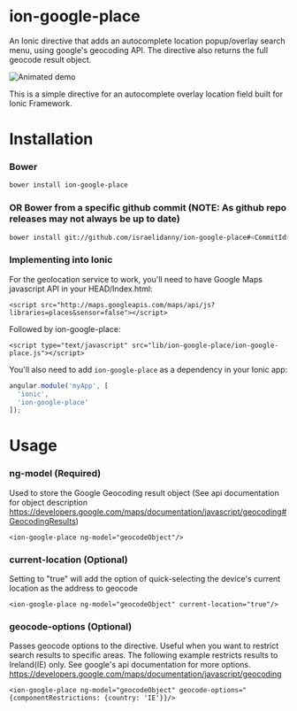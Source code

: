 ion-google-place
================

An Ionic directive that adds an autocomplete location popup/overlay search menu, using google's geocoding API.
The directive also returns the full geocode result object.

![Animated demo](https://github.com/israelidanny/ion-google-place/raw/master/demo.gif)

This is a simple directive for an autocomplete overlay location field built for Ionic Framework.

# Installation

### Bower
```bash
bower install ion-google-place
```

### OR Bower from a specific github commit (NOTE: As github repo releases may not always be up to date)
```bash
bower install git://github.com/israelidanny/ion-google-place#<CommitId>
```

### Implementing into Ionic

For the geolocation service to work, you'll need to have Google Maps javascript API in your HEAD/Index.html:

`<script src="http://maps.googleapis.com/maps/api/js?libraries=places&sensor=false"></script>`

Followed by ion-google-place:

`<script type="text/javascript" src="lib/ion-google-place/ion-google-place.js"></script>`


You'll also need to add `ion-google-place` as a dependency in your Ionic app:
```javascript
angular.module('myApp', [
  'ionic',
  'ion-google-place'
]);
```

# Usage

### ng-model (Required)
Used to store the Google Geocoding result object (See api documentation for object description https://developers.google.com/maps/documentation/javascript/geocoding#GeocodingResults)

```<ion-google-place ng-model="geocodeObject"/>```

### current-location (Optional)
Setting to "true" will add the option of quick-selecting the device's current location as the address to geocode

```<ion-google-place ng-model="geocodeObject" current-location="true"/>```

### geocode-options (Optional)
Passes geocode options to the directive. Useful when you want to restrict search results to specific areas.
The following example restricts results to Ireland(IE) only. See google's api documentation for more options. https://developers.google.com/maps/documentation/javascript/geocoding

```<ion-google-place ng-model="geocodeObject" geocode-options="{componentRestrictions: {country: 'IE'}}/>```
